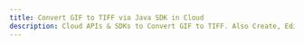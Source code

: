 ---title: Convert GIF to TIFF via Java SDK in Clouddescription: Cloud APIs & SDKs to Convert GIF to TIFF. Also Create, Edit & Render Microsoft Word & OpenOffice documents in the Cloud.---